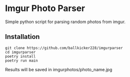 # Imgur Photo Parser

Simple python script for parsing random photos from imgur.

## Installation
```git clone https://github.com/ballkicker228/imgurparser```
<br/>```cd imgurparser```
<br/>```poetry install```
<br/>```poetry run main```

Results will be saved in imgurphotos/photo_name.jpg


